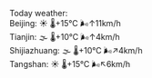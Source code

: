 Today weather:  
Beijing: ☀️   🌡️+15°C 🌬️↑11km/h  
Tianjin: 🌫  🌡️+10°C 🌬️↑4km/h  
Shijiazhuang: 🌫  🌡️+10°C 🌬️↗4km/h  
Tangshan: ☀️   🌡️+15°C 🌬️↖6km/h  
